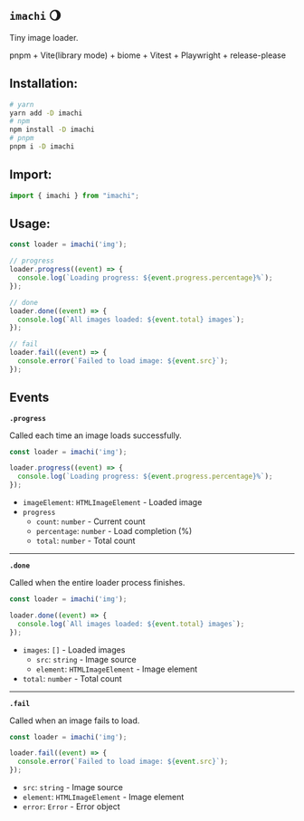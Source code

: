 ## `imachi` 🌖
Tiny image loader.

pnpm + Vite(library mode) + biome + Vitest + Playwright + release-please

## Installation:
```bash
# yarn
yarn add -D imachi
# npm
npm install -D imachi
# pnpm
pnpm i -D imachi
```

## Import:
```js
import { imachi } from "imachi";
```

## Usage:
```js
const loader = imachi('img');

// progress
loader.progress((event) => {
  console.log(`Loading progress: ${event.progress.percentage}%`);
});

// done
loader.done((event) => {
  console.log(`All images loaded: ${event.total} images`);
});

// fail
loader.fail((event) => {
  console.error(`Failed to load image: ${event.src}`);
});
```

## Events

**`.progress`**

Called each time an image loads successfully.
```js
const loader = imachi('img');

loader.progress((event) => {
  console.log(`Loading progress: ${event.progress.percentage}%`);
});
```

- `imageElement`: `HTMLImageElement` - Loaded image
- `progress`
  - `count`: `number` - Current count
  - `percentage`: `number` - Load completion (%)
  - `total`: `number` - Total count

---

**`.done`**

Called when the entire loader process finishes.
```js
const loader = imachi('img');

loader.done((event) => {
  console.log(`All images loaded: ${event.total} images`);
});
```
- `images`: `[]` - Loaded images
  - `src`: `string` - Image source
  - `element`: `HTMLImageElement` - Image element
- `total`: `number` - Total count

---

**`.fail`**

Called when an image fails to load.
```js
const loader = imachi('img');

loader.fail((event) => {
  console.error(`Failed to load image: ${event.src}`);
});
```
- `src`: `string` - Image source
- `element`: `HTMLImageElement` - Image element
- `error`: `Error` - Error object
